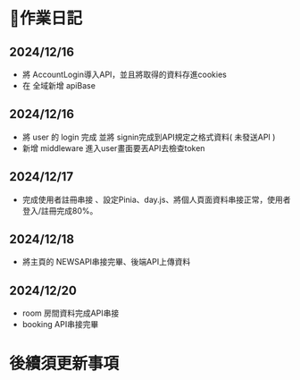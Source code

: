# 📱作業日記
## 2024/12/16
- 將 AccountLogin導入API，並且將取得的資料存進cookies
- 在 全域新增 apiBase
## 2024/12/16
- 將 user 的 login 完成 並將 signin完成到API規定之格式資料( 未發送API )
- 新增 middleware 進入user畫面要丟API去檢查token
## 2024/12/17
- 完成使用者註冊串接 、設定Pinia、day.js、將個人頁面資料串接正常，使用者登入/註冊完成80%。
## 2024/12/18
- 將主頁的 NEWSAPI串接完畢、後端API上傳資料
## 2024/12/20
- room 房間資料完成API串接
- booking API串接完畢

# 後續須更新事項
